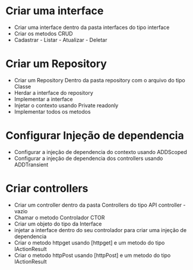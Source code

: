 # Criar uma interface
- Criar uma interface dentro da pasta interfaces do tipo interface
- Criar os metodos CRUD
- Cadastrar - Listar - Atualizar - Deletar

# Criar um Repository

- Criar um Repository Dentro da pasta repository com o arquivo do tipo Classe
- Herdar a interface do repository
- Implementar a interface
- Injetar o contexto usando Private readonly
- Implementar todos os metodos

# Configurar Injeção de dependencia

- Configurar a injeção de dependencia do contexto usando ADDScoped
- Configurar a injeção de dependencia dos controllers usando ADDTransient


# Criar controllers

- Criar um controller dentro da pasta Controllers do tipo API controller - vazio
- Chamar o metodo Controlador CTOR
- Criar um objeto do tipo da Interface
- injetar a interface dentro do seu controlador para criar uma injeção de dependencia
- Criar o metodo httpget usando [httpget] e um metodo do tipo IActionResult
- Criar o metodo httpPost usando [httpPost] e um metodo do tipo IActionResult

